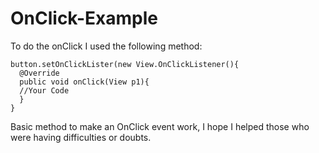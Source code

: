 # OnClick-Example
To do the onClick I used the following method:

```
button.setOnClickLister(new View.OnClickListener(){
  @Override
  public void onClick(View p1){
  //Your Code
  }
}
```

Basic method to make an OnClick event work, I hope I helped those who were having difficulties or doubts.
